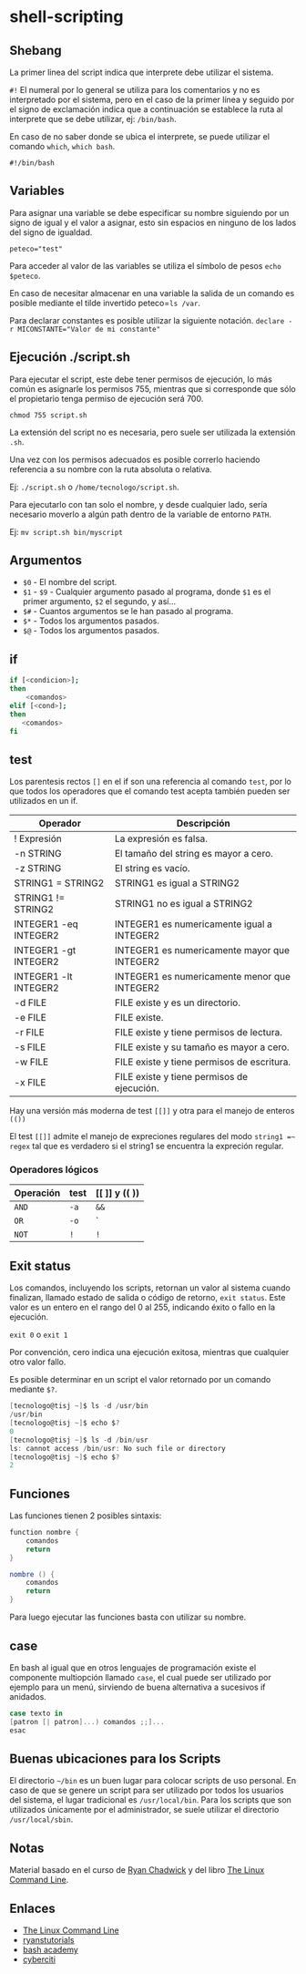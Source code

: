 # shell-scripting

## Shebang

La primer linea del script indica que interprete debe utilizar el sistema.

`#!` El numeral por lo general se utiliza para los comentarios y no es interpretado por el sistema, pero en el caso de la primer línea y seguido por el signo de exclamación indica que a continuación se establece la ruta al interprete que se debe utilizar, ej: `/bin/bash`.

En caso de no saber donde se ubica el interprete, se puede utilizar el comando `which`, `which bash`.

`#!/bin/bash`

## Variables

Para asignar una variable se debe especificar su nombre siguiendo por un signo de igual y el valor a asignar, esto sin espacios en ninguno de los lados del signo de igualdad.

`peteco="test"`

Para acceder al valor de las variables se utiliza el símbolo de pesos `echo $peteco`.

En caso de necesitar almacenar en una variable la salida de un comando es posible mediante el tilde invertido peteco=`ls /var`.

Para declarar constantes es posible utilizar la siguiente notación.
`declare -r MICONSTANTE="Valor de mi constante"`

## Ejecución ./script.sh

Para ejecutar el script, este debe tener permisos de ejecución, lo más común es asignarle los permisos 755, mientras que si corresponde que sólo el propietario tenga permiso de ejecución será 700.

`chmod 755 script.sh`

La extensión del script no es necesaria, pero suele ser utilizada la extensión `.sh`.

Una vez con los permisos adecuados es posible correrlo haciendo referencia a su nombre con la ruta absoluta o relativa.

Ej: `./script.sh` o `/home/tecnologo/script.sh`.

Para ejecutarlo con tan solo el nombre, y desde cualquier lado, sería necesario moverlo a algún path dentro de la variable de entorno `PATH`.

Ej: `mv script.sh bin/myscript`

## Argumentos

- `$0` - El nombre del script.
- `$1` - `$9` - Cualquier argumento pasado al programa, donde `$1` es el primer argumento, `$2` el segundo, y así...
- `$#` - Cuantos argumentos se le han pasado al programa.
- `$*` - Todos los argumentos pasados.
- `$@` - Todos los argumentos pasados.

## if

```sh
if [<condicion>];
then
    <comandos>
elif [<cond>];
then
   <comandos>
fi
```

## test

Los parentesis rectos `[]` en el if son una referencia al comando `test`, por lo que todos los operadores que el comando test acepta también pueden ser utilizados en un if.

| Operador              | Descripción                                  |
|-----------------------|----------------------------------------------|
| ! Expresión           | La expresión es falsa.                       |
| -n STRING             | El tamaño del string es mayor a cero.        |
| -z STRING             | El string es vacío.                          |
| STRING1 = STRING2     | STRING1 es igual a STRING2                   |
| STRING1 != STRING2    | STRING1 no es igual a STRING2                |
| INTEGER1 -eq INTEGER2 | INTEGER1 es numericamente igual a INTEGER2   |
| INTEGER1 -gt INTEGER2 | INTEGER1 es numericamente mayor que INTEGER2 |
| INTEGER1 -lt INTEGER2 | INTEGER1 es numericamente menor que INTEGER2 |
| -d FILE               | FILE existe y es un directorio.              |
| -e FILE               | FILE existe.                                 |
| -r FILE               | FILE existe y tiene permisos de lectura.     |
| -s FILE               | FILE existe y su tamaño es mayor a cero.     |
| -w FILE               | FILE existe y tiene permisos de escritura.   |
| -x FILE               | FILE existe y tiene permisos de ejecución.   |

Hay una versión más moderna de test `[[]]` y otra para el manejo de enteros `(())`

El test `[[]]` admite el manejo de expreciones regulares del modo `string1 =~ regex` tal que es verdadero si el string1 se encuentra la expreción regular.

### Operadores lógicos

| Operación | test | [[ ]] y (( )) |
|-----------|------|---------------|
| `AND`     | `-a` | `&&`          |
| `OR`      | `-o` | `||`          |
| `NOT`     | `!`  | `!`           |

## Exit status

Los comandos, incluyendo los scripts, retornan un valor al sistema cuando finalizan, llamado estado de salida o código de retorno, `exit status`. Este valor es un entero en el rango del 0 al 255, indicando éxito o fallo en la ejecución.

`exit 0` o `exit 1`

Por convención, cero indica una ejecución exitosa, mientras que cualquier otro valor fallo.

Es posible determinar en un script el valor retornado por un comando mediante `$?`.

```cs
[tecnologo@tisj ~]$ ls -d /usr/bin
/usr/bin
[tecnologo@tisj ~]$ echo $?
0
[tecnologo@tisj ~]$ ls -d /bin/usr
ls: cannot access /bin/usr: No such file or directory
[tecnologo@tisj ~]$ echo $?
2
```

## Funciones

Las funciones tienen 2 posibles sintaxis:

```cs
function nombre {
    comandos
    return
}
```

```cs
nombre () {
    comandos
    return
}
```

Para luego ejecutar las funciones basta con utilizar su nombre.

## case

En bash al igual que en otros lenguajes de programación existe el componente multiopción llamado `case`, el cual puede ser utilizado por ejemplo para un menú, sirviendo de buena alternativa a sucesivos if anidados.

```cs
case texto in
[patron [| patron]...) comandos ;;]...
esac
```

## Buenas ubicaciones para los Scripts

El directorio `~/bin` es un buen lugar para colocar scripts de uso personal.
En caso de que se genere un script para ser utilizado por todos los usuarios del sistema, el lugar tradicional es `/usr/local/bin`. Para los scripts que son utilizados únicamente por el administrador, se suele utilizar el directorio `/usr/local/sbin`.

## Notas

Material basado en el curso de [Ryan Chadwick](https://ryanstutorials.net/linuxtutorial/scripting.php) y del libro [The Linux Command Line](https://tlcl.net).

## Enlaces

- [The Linux Command Line](http://linuxcommand.org/tlcl.php)
- [ryanstutorials](https://ryanstutorials.net/bash-scripting-tutorial/)
- [bash academy](https://www.bash.academy/)
- [cyberciti](https://bash.cyberciti.biz/guide/Main_Page)
